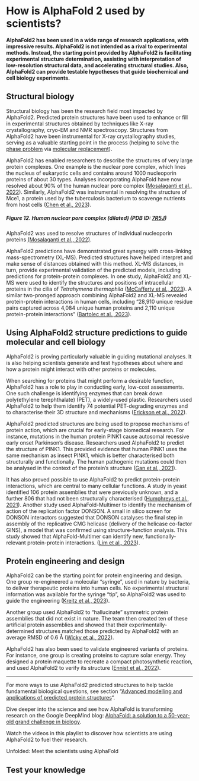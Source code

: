 # How is AlphaFold 2 used by scientists?

**AlphaFold2 has been used in a wide range of research applications, with impressive results. AlphaFold2 is not intended as a rival to experimental methods. Instead, the starting point provided by AlphaFold2 is facilitating experimental structure determination, assisting with interpretation of low-resolution structural data, and accelerating structural studies. Also, AlphaFold2 can provide testable hypotheses that guide biochemical and cell biology experiments.**

## **Structural biology**

Structural biology has been the research field most impacted by AlphaFold2. Predicted protein structures have been used to enhance or fill in experimental structures obtained by techniques like X-ray crystallography, cryo-EM and NMR spectroscopy. Structures from AlphaFold2 have been instrumental for X-ray crystallography studies, serving as a valuable starting point in the process (helping to solve the [phase problem](https://en.wikipedia.org/wiki/Phase_problem) via [molecular replacement](https://en.wikipedia.org/wiki/Molecular_replacement)).

AlphaFold2 has enabled researchers to describe the structures of very large protein complexes. One example is the nuclear pore complex, which lines the nucleus of eukaryotic cells and contains around 1000 nucleoporin proteins of about 30 types. Analyses incorporating AlphaFold have now resolved about 90% of the human nuclear pore complex ([Mosalaganti et al., 2022](https://doi.org/10.1126/science.abm9506)). Similarly, AlphaFold2 was instrumental in resolving the structure of Mce1, a protein used by the tuberculosis bacterium to scavenge nutrients from host cells ([Chen et al., 2023](https://doi.org/10.1038/s41586-023-06366-0)).












##### Figure 12. Human nuclear pore complex (dilated) (PDB ID: [7R5J](https://www.wwpdb.org/pdb?id=pdb_00007r5j))

AlphaFold2 was used to resolve structures of individual nucleoporin proteins [(Mosalaganti et al., 2022)](https://doi.org/10.1126/science.abm9506).

AlphaFold2 predictions have demonstrated great synergy with cross-linking mass-spectrometry (XL-MS). Predicted structures have helped interpret and make sense of distances obtained with this method. XL-MS distances, in turn, provide experimental validation of the predicted models, including predictions for protein-protein complexes. In one study, AlphaFold2 and XL-MS were used to identify the structures and positions of intracellular proteins in the cilia of *Tetrahymena thermophila* ([McCafferty et al., 2023](https://doi.org/10.1038/s42003-023-04773-7)). A similar two-pronged approach combining AlphaFold2 and XL-MS revealed protein-protein interactions in human cells, including “28,910 unique residue pairs captured across 4,084 unique human proteins and 2,110 unique protein-protein interactions” ([Bartolec et al., 2023](https://doi.org/10.1073/pnas.2219418120)).

## **Using AlphaFold2 structure predictions to guide molecular and cell biology**

AlphaFold2 is proving particularly valuable in guiding mutational analyses. It is also helping scientists generate and test hypotheses about where and how a protein might interact with other proteins or molecules.

When searching for proteins that might perform a desirable function, AlphaFold2 has a role to play in conducting early, low-cost assessments. One such challenge is identifying enzymes that can break down poly(ethylene terephthalate) (PET), a widely-used plastic. Researchers used AlphaFold2 to help them identify 74 potential PET-degrading enzymes and to characterise their 3D structure and mechanisms ([Erickson et al., 2022](https://doi.org/10.1038/s41467-022-35237-x)).

AlphaFold2 predicted structures are being used to propose mechanisms of protein action, which are crucial for early-stage biomedical research. For instance, mutations in the human protein PINK1 cause autosomal recessive early onset Parkinson’s disease. Researchers used AlphaFold2 to predict the structure of PINK1. This provided evidence that human PINK1 uses the same mechanism as insect PINK1, which is better characterised both structurally and functionally. The human pathogenic mutations could then be analysed in the context of the protein’s structure ([Gan et al., 2021](https://doi.org/10.1038/s41586-021-04340-2)).

It has also proved possible to use AlphaFold2 to predict protein-protein interactions, which are central to many cellular functions. A study in yeast identified 106 protein assemblies that were previously unknown, and a further 806 that had not been structurally characterised ([Humphreys et al., 2021](https://doi.org/10.1126/science.abm4805)). Another study used AlphaFold-Multimer to identify the mechanism of action of the replication factor DONSON. A small in silico screen for DONSON interactors suggested that DONSON catalyses the final step in assembly of the replicative CMG helicase (delivery of the helicase co-factor GINS), a model that was confirmed using structure-function analysis. This study showed that AlphaFold-Multimer can identify new, functionally-relevant protein-protein interactions. ([Lim et al., 2023](https://doi.org/10.1126/science.adi3448)).

## **Protein engineering and design**

AlphaFold2 can be the starting point for protein engineering and design. One group re-engineered a molecular “syringe”, used in nature by bacteria, to deliver therapeutic proteins into human cells. No experimental structural information was available for the syringe “tip”, so AlphaFold2 was used to guide the engineering ([Kreitz et al., 2023](https://doi.org/10.1038/s41586-023-05870-7)).

Another group used AlphaFold2 to “hallucinate” symmetric protein assemblies that did not exist in nature. The team then created ten of these artificial protein assemblies and showed that their experimentally-determined structures matched those predicted by AlphaFold2 with an average RMSD of 0.6 Å ([Wicky et al., 2022](https://doi.org/10.1126/science.add1964)).

AlphaFold2 has also been used to validate engineered variants of proteins. For instance, one group is creating proteins to capture solar energy. They designed a protein maquette to recreate a compact photosynthetic reaction, and used AlphaFold2 to verify its structure ([Ennist et al., 2022](https://doi.org/10.3389/fmolb.2022.997295)).

---

For more ways to use AlphaFold2 predicted structures to help tackle fundamental biological questions, see section “[Advanced modelling and applications of predicted protein structures](https://www.ebi.ac.uk/training/online/courses/alphafold/advanced-modeling-and-applications-of-predicted-protein-structures/)“.

Dive deeper into the science and see how AlphaFold is transforming research on the Google DeepMind blog: [AlphaFold: a solution to a 50-year-old grand challenge in biology](https://www.deepmind.com/blog/alphafold-a-solution-to-a-50-year-old-grand-challenge-in-biology).

Watch the videos in this playlist to discover how scientists are using AlphaFold2 to fuel their research.

Unfolded: Meet the scientists using AlphaFold

## Test your knowledge